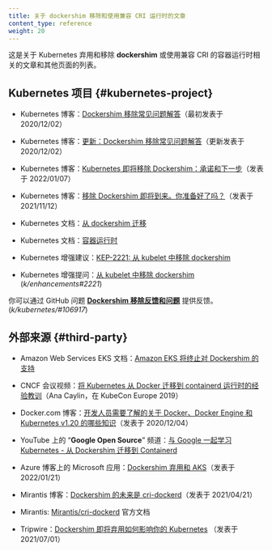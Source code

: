```yaml
---
title: 关于 dockershim 移除和使用兼容 CRI 运行时的文章
content_type: reference
weight: 20
---
```


<!-- 
title: Articles on dockershim Removal and on Using CRI-compatible Runtimes
content_type: reference
weight: 20
-->

<!-- overview -->

<!-- 
This is a list of articles and other pages that are either
about the Kubernetes' deprecation and removal of _dockershim_,
or about using CRI-compatible container runtimes,
in connection with that removal.
-->
这是关于 Kubernetes 弃用和移除 **dockershim**
或使用兼容 CRI 的容器运行时相关的文章和其他页面的列表。

<!-- body -->

<!-- 
## Kubernetes project

* Kubernetes blog: [Dockershim Removal FAQ](/blog/2020/12/02/dockershim-faq/) (originally published 2020/12/02)

* Kubernetes blog: [Updated: Dockershim Removal FAQ](/blog/2022/02/17/dockershim-faq/) (updated published 2022/02/17)

* Kubernetes blog: [Kubernetes is Moving on From Dockershim: Commitments and Next Steps](/blog/2022/01/07/kubernetes-is-moving-on-from-dockershim/) (published 2022/01/07)

* Kubernetes blog: [Dockershim removal is coming. Are you ready?](/blog/2021/11/12/are-you-ready-for-dockershim-removal/) (published 2021/11/12)

* Kubernetes documentation: [Migrating from dockershim](/docs/tasks/administer-cluster/migrating-from-dockershim/)

* Kubernetes documentation: [Container Runtimes](/docs/setup/production-environment/container-runtimes/)

* Kubernetes enhancement proposal: [KEP-2221: Removing dockershim from kubelet](https://github.com/kubernetes/enhancements/blob/master/keps/sig-node/2221-remove-dockershim/README.md)

* Kubernetes enhancement proposal issue: [Removing dockershim from kubelet](https://github.com/kubernetes/enhancements/issues/2221) (_k/enhancements#2221_)
-->

## Kubernetes 项目 {#kubernetes-project}

* Kubernetes 博客：[Dockershim 移除常见问题解答](/zh-cn/blog/2020/12/02/dockershim-faq/)（最初发表于 2020/12/02）

* Kubernetes 博客：[更新：Dockershim 移除常见问题解答](/zh-cn/blog/2022/02/17/dockershim-faq/)（更新发表于 2020/12/02）

* Kubernetes 博客：[Kubernetes 即将移除 Dockershim：承诺和下一步](/blog/2022/01/07/kubernetes-is-moving-on-from-dockershim/)（发表于 2022/01/07）

* Kubernetes 博客：[移除 Dockershim 即将到来。你准备好了吗？](/zh-cn/blog/2021/11/12/are-you-ready-for-dockershim-removal/)（发表于 2021/11/12）

* Kubernetes 文档：[从 dockershim 迁移](/zh-cn/docs/tasks/administer-cluster/migrating-from-dockershim/)

* Kubernetes 文档：[容器运行时](/zh-cn/docs/setup/production-environment/container-runtimes/)

* Kubernetes 增强建议：[KEP-2221: 从 kubelet 中移除 dockershim](https://github.com/kubernetes/enhancements/blob/master/keps/sig-node/2221-remove-dockershim/README.md)

* Kubernetes 增强提问：[从 kubelet 中移除 dockershim](https://github.com/kubernetes/enhancements/issues/2221) (_k/enhancements#2221_)

<!--
You can provide feedback via the GitHub issue [**Dockershim removal feedback & issues**](https://github.com/kubernetes/kubernetes/issues/106917). (_k/kubernetes/#106917_)
-->
你可以通过 GitHub 问题
[**Dockershim 移除反馈和问题**](https://github.com/kubernetes/kubernetes/issues/106917) 提供反馈。 (_k/kubernetes/#106917_)

<!-- 
## External sources {#third-party}
-->
## 外部来源 {#third-party}

<!-- sort these alphabetically -->

<!--
* Amazon Web Services EKS documentation: [Amazon EKS is ending support for Dockershim](https://docs.aws.amazon.com/eks/latest/userguide/dockershim-deprecation.html)

* CNCF conference video: [Lessons Learned Migrating Kubernetes from Docker to containerd Runtime](https://www.youtube.com/watch?v=uDOu6rK4yOk) (Ana Caylin, at KubeCon Europe 2019)

* Docker.com blog: [What developers need to know about Docker, Docker Engine, and Kubernetes v1.20](https://www.docker.com/blog/what-developers-need-to-know-about-docker-docker-engine-and-kubernetes-v1-20/) (published 2020/12/04)

* "_Google Open Source_" channel on YouTube: [Learn Kubernetes with Google - Migrating from Dockershim to Containerd](https://youtu.be/fl7_4hjT52g)

* Microsoft Apps on Azure blog: [Dockershim deprecation and AKS](https://techcommunity.microsoft.com/t5/apps-on-azure-blog/dockershim-deprecation-and-aks/ba-p/3055902) (published 2022/01/21)

* Mirantis blog: [The Future of Dockershim is cri-dockerd](https://www.mirantis.com/blog/the-future-of-dockershim-is-cri-dockerd/) (published 2021/04/21)

* Mirantis: [Mirantis/cri-dockerd](https://mirantis.github.io/cri-dockerd/) Official Documentation

* Tripwire: [How Dockershim’s Forthcoming Deprecation Affects Your Kubernetes](https://www.tripwire.com/state-of-security/security-data-protection/cloud/how-dockershim-forthcoming-deprecation-affects-your-kubernetes/) (published 2021/07/01)
-->
* Amazon Web Services EKS 文档：[Amazon EKS 将终止对 Dockershim 的支持](https://docs.aws.amazon.com/eks/latest/userguide/dockershim-deprecation.html)

* CNCF 会议视频：[将 Kubernetes 从 Docker 迁移到 containerd 运行时的经验教训](https://www.docker.com/blog/what-developers-need-to-know-about-docker-docker-engine-and-kubernetes-v1-20/)（Ana Caylin，在 KubeCon Europe 2019）

* Docker.com 博客：[开发人员需要了解的关于 Docker、Docker Engine 和 Kubernetes v1.20 的哪些知识](https://www.docker.com/blog/what-developers-need-to-know-about-docker-docker-engine-and-kubernetes-v1-20/)（发表于 2020/12/04）

* YouTube 上的 “**Google Open Source**” 频道：[与 Google 一起学习 Kubernetes - 从 Dockershim 迁移到 Containerd](https://youtu.be/fl7_4hjT52g)

* Azure 博客上的 Microsoft 应用：[Dockershim 弃用和 AKS](https://techcommunity.microsoft.com/t5/apps-on-azure-blog/dockershim-deprecation-and-aks/ba-p/3055902)（发表于 2022/01/21）

* Mirantis 博客：[Dockershim 的未来是 cri-dockerd](https://www.mirantis.com/blog/the-future-of-dockershim-is-cri-dockerd/)（发表于 2021/04/21）

* Mirantis: [Mirantis/cri-dockerd](https://mirantis.github.io/cri-dockerd/) 官方文档

* Tripwire：[Dockershim 即将弃用如何影响你的 Kubernetes](https://www.tripwire.com/state-of-security/security-data-protection/cloud/how-dockershim-forthcoming-deprecation-affects-your-kubernetes/) （发表于 2021/07/01）
